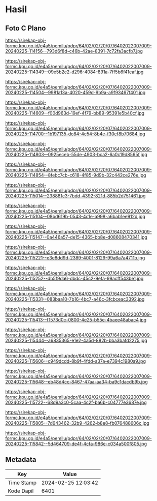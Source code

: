 # Hasil

## Foto C Plano

https://sirekap-obj-formc.kpu.go.id/e4a5/pemilu/pdpr/64/02/02/20/07/6402022007009-20240225-114156--793d6f8d-c46b-42ae-8391-7c72fa3acfb7.jpg

https://sirekap-obj-formc.kpu.go.id/e4a5/pemilu/pdpr/64/02/02/20/07/6402022007009-20240225-114349--09e5b2c2-d296-4084-891a-7ff5b6f41eaf.jpg

https://sirekap-obj-formc.kpu.go.id/e4a5/pemilu/pdpr/64/02/02/20/07/6402022007009-20240225-114504--9981a13a-4020-459d-9b9a-a9f93467f401.jpg

https://sirekap-obj-formc.kpu.go.id/e4a5/pemilu/pdpr/64/02/02/20/07/6402022007009-20240225-114609--f00d963d-19ef-4f79-bb89-95391e5b40cf.jpg

https://sirekap-obj-formc.kpu.go.id/e4a5/pemilu/pdpr/64/02/02/20/07/6402022007009-20240225-114700--1b197135-dc84-4c54-8b4e-f30ef8b70684.jpg

https://sirekap-obj-formc.kpu.go.id/e4a5/pemilu/pdpr/64/02/02/20/07/6402022007009-20240225-114803--0925eceb-55de-4903-bca2-6a0c19d8565f.jpg

https://sirekap-obj-formc.kpu.go.id/e4a5/pemilu/pdpr/64/02/02/20/07/6402022007009-20240225-114854--8febc7cb-c618-4f85-9d9b-32c442ce276e.jpg

https://sirekap-obj-formc.kpu.go.id/e4a5/pemilu/pdpr/64/02/02/20/07/6402022007009-20240225-115014--238881c3-7bdd-4392-821d-885b2d751461.jpg

https://sirekap-obj-formc.kpu.go.id/e4a5/pemilu/pdpr/64/02/02/20/07/6402022007009-20240225-115104--08bd619b-0543-4c1e-a998-a6bab1ee912d.jpg

https://sirekap-obj-formc.kpu.go.id/e4a5/pemilu/pdpr/64/02/02/20/07/6402022007009-20240225-115147--0a446a57-de15-4365-bb8e-d08608470341.jpg

https://sirekap-obj-formc.kpu.go.id/e4a5/pemilu/pdpr/64/02/02/20/07/6402022007009-20240225-115221--e3e8dd9d-2389-4001-8129-99a6a7a4711b.jpg

https://sirekap-obj-formc.kpu.go.id/e4a5/pemilu/pdpr/64/02/02/20/07/6402022007009-20240225-115252--db5f9da6-dbdc-45c2-9efa-99acff543be1.jpg

https://sirekap-obj-formc.kpu.go.id/e4a5/pemilu/pdpr/64/02/02/20/07/6402022007009-20240225-115331--083baa10-7b16-4bc7-a46c-3fcbceac3392.jpg

https://sirekap-obj-formc.kpu.go.id/e4a5/pemilu/pdpr/64/02/02/20/07/6402022007009-20240225-115413--f1573d0c-0800-4e25-b55e-4baee48abac4.jpg

https://sirekap-obj-formc.kpu.go.id/e4a5/pemilu/pdpr/64/02/02/20/07/6402022007009-20240225-115444--a6835365-e1e2-4a5d-882b-bba3bafd2275.jpg

https://sirekap-obj-formc.kpu.go.id/e4a5/pemilu/pdpr/64/02/02/20/07/6402022007009-20240225-115606--c949dcdd-8b9f-4fdd-a37a-e7394c1980a9.jpg

https://sirekap-obj-formc.kpu.go.id/e4a5/pemilu/pdpr/64/02/02/20/07/6402022007009-20240225-115648--eb48d4cc-8467-47aa-aa34-ba9c1dacdb9b.jpg

https://sirekap-obj-formc.kpu.go.id/e4a5/pemilu/pdpr/64/02/02/20/07/6402022007009-20240225-115722--68d9a3c0-5caa-4c2f-ba6b-c04777e3687e.jpg

https://sirekap-obj-formc.kpu.go.id/e4a5/pemilu/pdpr/64/02/02/20/07/6402022007009-20240225-115805--7d643462-32b9-4262-b8e8-fb076488606c.jpg

https://sirekap-obj-formc.kpu.go.id/e4a5/pemilu/pdpr/64/02/02/20/07/6402022007009-20240225-115842--5d464709-de4f-4cfa-986e-c034a500f805.jpg


## Metadata

| Key        | Value               |
| ---------- | ------------------- |
| Time Stamp | 2024-02-25 12:03:42 |
| Kode Dapil | 6401                |



